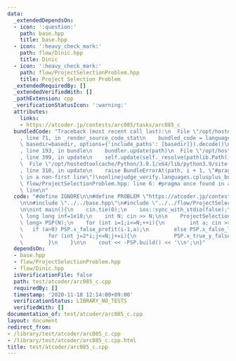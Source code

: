 ```yaml
---
data:
  _extendedDependsOn:
  - icon: ':question:'
    path: base.hpp
    title: base.hpp
  - icon: ':heavy_check_mark:'
    path: flow/Dinic.hpp
    title: Dinic
  - icon: ':heavy_check_mark:'
    path: flow/ProjectSelectionProblem.hpp
    title: Project Selection Problem
  _extendedRequiredBy: []
  _extendedVerifiedWith: []
  _pathExtension: cpp
  _verificationStatusIcon: ':warning:'
  attributes:
    links:
    - https://atcoder.jp/contests/arc085/tasks/arc085_c
  bundledCode: "Traceback (most recent call last):\n  File \"/opt/hostedtoolcache/Python/3.9.1/x64/lib/python3.9/site-packages/onlinejudge_verify/documentation/build.py\"\
    , line 71, in _render_source_code_stat\n    bundled_code = language.bundle(stat.path,\
    \ basedir=basedir, options={'include_paths': [basedir]}).decode()\n  File \"/opt/hostedtoolcache/Python/3.9.1/x64/lib/python3.9/site-packages/onlinejudge_verify/languages/cplusplus.py\"\
    , line 193, in bundle\n    bundler.update(path)\n  File \"/opt/hostedtoolcache/Python/3.9.1/x64/lib/python3.9/site-packages/onlinejudge_verify/languages/cplusplus_bundle.py\"\
    , line 399, in update\n    self.update(self._resolve(pathlib.Path(included), included_from=path))\n\
    \  File \"/opt/hostedtoolcache/Python/3.9.1/x64/lib/python3.9/site-packages/onlinejudge_verify/languages/cplusplus_bundle.py\"\
    , line 310, in update\n    raise BundleErrorAt(path, i + 1, \"#pragma once found\
    \ in a non-first line\")\nonlinejudge_verify.languages.cplusplus_bundle.BundleErrorAt:\
    \ flow/ProjectSelectionProblem.hpp: line 6: #pragma once found in a non-first\
    \ line\n"
  code: "#define IGNORE\n\n#define PROBLEM \"https://atcoder.jp/contests/arc085/tasks/arc085_c\"\
    \n\n#include \"../../base.hpp\"\n#include \"../../flow/ProjectSelectionProblem.hpp\"\
    \n\nint main(){\n    cin.tie(0);\n    ios::sync_with_stdio(false);\n    const\
    \ long long inf=1e18;\n    int N; cin >> N;\n\n    ProjectSelectionProblem<long\
    \ long> PSP(N);\n    for (int i=1;i<=N;++i){\n        int a; cin >> a;\n     \
    \   if (a>0) PSP.x_false_profit(i-1,a);\n        else PSP.x_false_loss(i-1,-a);\n\
    \        for (int j=2*i;j<=N;j+=i){\n            PSP.x_true_y_false_loss(i-1,j-1,inf);\n\
    \        }\n    }\n\n    cout << -PSP.build() << '\\n';\n}"
  dependsOn:
  - base.hpp
  - flow/ProjectSelectionProblem.hpp
  - flow/Dinic.hpp
  isVerificationFile: false
  path: test/atcoder/arc085_c.cpp
  requiredBy: []
  timestamp: '2020-11-18 12:14:00+09:00'
  verificationStatus: LIBRARY_NO_TESTS
  verifiedWith: []
documentation_of: test/atcoder/arc085_c.cpp
layout: document
redirect_from:
- /library/test/atcoder/arc085_c.cpp
- /library/test/atcoder/arc085_c.cpp.html
title: test/atcoder/arc085_c.cpp
---
```

